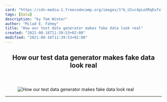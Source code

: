 ```yaml
---
card: "https://cdn-media-1.freecodecamp.org/images/1*b_U1vc4pLeXRqExfxlwH8g.jpeg"
tags: [Data]
description: "by Tom Winter"
author: "Milad E. Fahmy"
title: "How our test data generator makes fake data look real"
created: "2021-08-16T11:39:53+02:00"
modified: "2021-08-16T11:39:53+02:00"
---
```

<div class="site-wrapper">
<main id="site-main" class="site-main outer">
<div class="inner">
<article class="post-full post tag-data tag-software-testing tag-open-source tag-technology tag-programming ">
<header class="post-full-header">
<h1 class="post-full-title">How our test data generator makes fake data look real</h1>
</header>
<figure class="post-full-image">
<picture>
<source media="(max-width: 700px)" sizes="1px" srcset="data:image/gif;base64,R0lGODlhAQABAIAAAAAAAP///yH5BAEAAAAALAAAAAABAAEAAAIBRAA7 1w">
<source media="(min-width: 701px)" sizes="(max-width: 800px) 400px,
(max-width: 1170px) 700px,
1400px" srcset="https://cdn-media-1.freecodecamp.org/images/1*b_U1vc4pLeXRqExfxlwH8g.jpeg 300w,
https://cdn-media-1.freecodecamp.org/images/1*b_U1vc4pLeXRqExfxlwH8g.jpeg 600w,
https://cdn-media-1.freecodecamp.org/images/1*b_U1vc4pLeXRqExfxlwH8g.jpeg 1000w,
https://cdn-media-1.freecodecamp.org/images/1*b_U1vc4pLeXRqExfxlwH8g.jpeg 2000w">
<img onerror="this.style.display='none'" src="https://cdn-media-1.freecodecamp.org/images/1*b_U1vc4pLeXRqExfxlwH8g.jpeg" alt="How our test data generator makes fake data look real">
</picture>
</figure>
<section class="post-full-content">
<div class="post-content medium-migrated-article">
</div>
<hr>
</section>
</article>
</div>
</main>
</div>
<!-- Google Tag Manager (noscript) -->
<!-- End Google Tag Manager (noscript) -->
